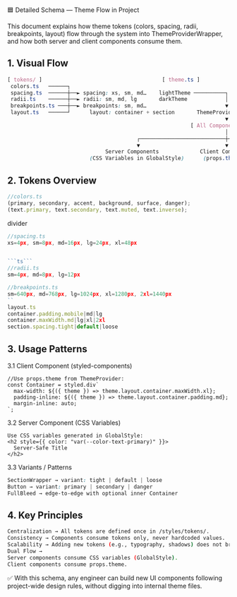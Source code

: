 🟦 Detailed Schema — Theme Flow in Project

This document explains how theme tokens (colors, spacing, radii, breakpoints, layout) flow through the system into ThemeProviderWrapper, and how both server and client components consume them.

## 1. Visual Flow

```css
[ tokens/ ]                                      [ theme.ts ]            [ layout.tsx ]
 colors.ts   ──────┐
 spacing.ts  ──────┼──► spacing: xs, sm, md…    lightTheme ──────────┐
 radii.ts    ──────┼──► radii: sm, md, lg       darkTheme            │
 breakpoints.ts ───┼──► breakpoints: sm, md…                         ▼
 layout.ts   ──────┘      layout: container + section       ThemeProviderWrapper
                                                                     ▼
                                                          [ All Components in App ]
                                                                     │
                                         ┌───────────────────────────┼─────────────────────────┐
                                         ▼                           ▼                         ▼
                               Server Components             Client Components           Shared UI
                          (CSS Variables in GlobalStyle)      (props.theme)              (both work)
```

## 2. Tokens Overview

```ts
//colors.ts
(primary, secondary, accent, background, surface, danger);
(text.primary, text.secondary, text.muted, text.inverse);
```

divider

````ts
//spacing.ts
xs=4px, sm=8px, md=16px, lg=24px, xl=48px


```ts```
//radii.ts
sm=4px, md=8px, lg=12px
````

```ts
//breakpoints.ts
sm=640px, md=768px, lg=1024px, xl=1280px, 2xl=1440px
``
layout.ts
container.padding.mobile|md|lg
container.maxWidth.md|lg|xl|2xl
section.spacing.tight|default|loose
```

## 3. Usage Patterns

3.1 Client Component (styled-components)

```tsx
//Use props.theme from ThemeProvider:
const Container = styled.div`
  max-width: ${({ theme }) => theme.layout.container.maxWidth.xl};
  padding-inline: ${({ theme }) => theme.layout.container.padding.md};
  margin-inline: auto;
`;
```

3.2 Server Component (CSS Variables)

```tsx
Use CSS variables generated in GlobalStyle:
<h2 style={{ color: "var(--color-text-primary)" }}>
  Server-Safe Title
</h2>
```

3.3 Variants / Patterns

```css
SectionWrapper → variant: tight | default | loose
Button → variant: primary | secondary | danger
FullBleed → edge-to-edge with optional inner Container
```

## 4. Key Principles

```bash
Centralization → All tokens are defined once in /styles/tokens/.
Consistency → Components consume tokens only, never hardcoded values.
Scalability → Adding new tokens (e.g., typography, shadows) does not break existing components.
Dual Flow →
Server components consume CSS variables (GlobalStyle).
Client components consume props.theme.
```

✅ With this schema, any engineer can build new UI components following project-wide design rules, without digging into internal theme files.
